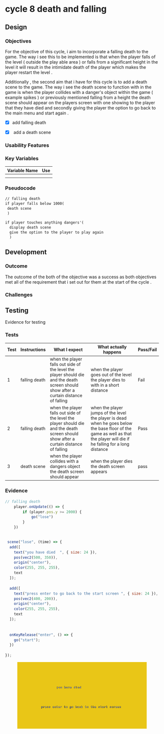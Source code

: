 # cycle 8 death and falling

##

## Design

### Objectives

For the objective of this cycle, i aim to incorporate a falling death to the game. The way i see this to be implemented is that when the player falls of the level ( outside the play able area ) or falls from a significant height in the level it will result in the intimidate death of the player which makes the player restart the level .

Additionally , the second aim that i have for this cycle is to add a death scene to the game. The way i see the death scene to function with in the game is when the player collides with a danger's object within the game ( example spikes ) or previously mentioned falling from a height the death scene should appear on the players screen with one showing to the player that they have died  and secondly giving the player the option to go back to the main menu and start again .  &#x20;





* [x] add falling death   &#x20;
* [x] &#x20;add a death scene&#x20;



### Usability Features

&#x20;&#x20;

### Key Variables

| Variable Name | Use |
| ------------- | --- |
|               |     |
|               |     |

### Pseudocode

```
// falling death 
if player falls below 1000(
 death scene
 )
```

```
if player touches anything dangers'(
  display death scene
  give the option to the player to play again 
  )
```

## Development

### Outcome

The outcome of the both of the objective was a success as both objectives met all of the requirement that i set out for them at the start of the cycle . &#x20;

### Challenges



## Testing

Evidence for testing

### Tests

| Test | Instructions   | What I expect                                                                                                                           | What actually happens                                                                                                                                                      | Pass/Fail |
| ---- | -------------- | --------------------------------------------------------------------------------------------------------------------------------------- | -------------------------------------------------------------------------------------------------------------------------------------------------------------------------- | --------- |
| 1    | falling death  | when the player falls out side of the level the player should die and the death screen should show after a curtain distance of falling  |  when the player goes out of the level the player dies to with in a short  distance                                                                                        | Fail      |
| 2    | falling death  | when the player falls out side of the level the player should die and the death screen should show after a curtain distance of falling  | when the player jumps of the level the player is dead when he goes below the base floor of the game as well as that the player will die if he falling for a long distance  | Pass      |
| 3    | death scene    | when the player collides with a dangers object the death screen should appear                                                           | when the player dies the death screen appears                                                                                                                              | pass      |

### Evidence

```javascript
// falling death 
 	player.onUpdate(() => {
		if (player.pos.y >= 2000) {
			go("lose")
		}
	})
```

```javascript
  
 scene("lose", (time) => {
  add([
    text("you have died  ", { size: 24 }),
    pos(vec2(500, 350)),
    origin("center"),
    color(255, 255, 255),
    text
  ]);

  add([
    text("press enter to go back to the start screen ", { size: 24 }),
    pos(vec2(400, 200)),
    origin("center"),
    color(255, 255, 255),
    text
  ]);


  onKeyRelease("enter", () => {
    go("start");
  })
  
});
```

<figure><img src="../.gitbook/assets/image (1) (1).png" alt=""><figcaption></figcaption></figure>
